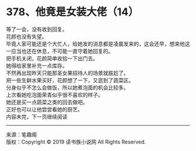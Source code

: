 # 378、他竟是女装大佬（14）

等了一会，没有收到回复。  
花颜也没有失望。  
毕竟人家可能还是个大忙人，给她发的消息都是凌晨发来的，这会还早，想来他这一应当也还在休息，不可能一直守着她回复的。  
把手机关闭，花颜简单收拾一下出门去。  
她得给家里补充一点库存。  
不然再出现昨天只能那圣女果招待人的场景就尴尬了。  
把一些生鲜水果买好，花颜想了一下，又逛到了蔬菜区。  
分身似乎不怎么会做饭，所以她煮泡面的机会比较多。  
上次看她吃泡面荣青似乎很不喜欢的样子。  
她还是买一点蔬菜之类的回去做吧。  
正好也可以让他尝尝看她的厨艺。  
内容未完，下一页继续阅读  

---

来源：笔趣阁  
版权：Copyright © 2019 读书族小说网 All Rights Reserved.